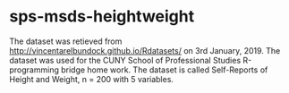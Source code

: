 # sps-msds-heightweight
The dataset was retieved from http://vincentarelbundock.github.io/Rdatasets/ on 3rd January, 2019. The dataset was used for the CUNY School of Professional Studies R-programming bridge home work. The dataset is called Self-Reports of Height and Weight, n = 200 with 5 variables.
